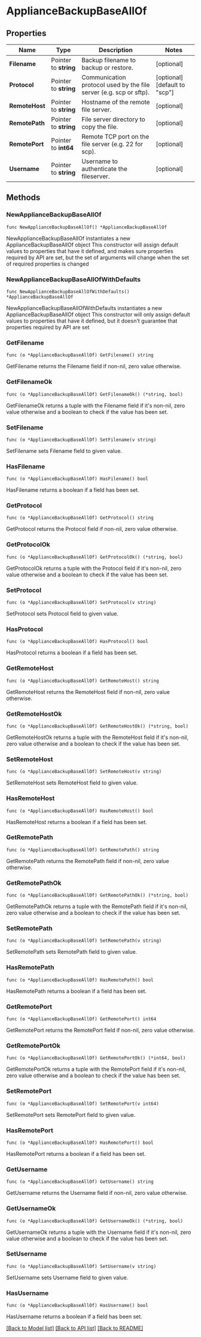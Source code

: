 # ApplianceBackupBaseAllOf

## Properties

Name | Type | Description | Notes
------------ | ------------- | ------------- | -------------
**Filename** | Pointer to **string** | Backup filename to backup or restore. | [optional] 
**Protocol** | Pointer to **string** | Communication protocol used by the file server (e.g. scp or sftp). | [optional] [default to "scp"]
**RemoteHost** | Pointer to **string** | Hostname of the remote file server. | [optional] 
**RemotePath** | Pointer to **string** | File server directory to copy the file. | [optional] 
**RemotePort** | Pointer to **int64** | Remote TCP port on the file server (e.g. 22 for scp). | [optional] 
**Username** | Pointer to **string** | Username to authenticate the fileserver. | [optional] 

## Methods

### NewApplianceBackupBaseAllOf

`func NewApplianceBackupBaseAllOf() *ApplianceBackupBaseAllOf`

NewApplianceBackupBaseAllOf instantiates a new ApplianceBackupBaseAllOf object
This constructor will assign default values to properties that have it defined,
and makes sure properties required by API are set, but the set of arguments
will change when the set of required properties is changed

### NewApplianceBackupBaseAllOfWithDefaults

`func NewApplianceBackupBaseAllOfWithDefaults() *ApplianceBackupBaseAllOf`

NewApplianceBackupBaseAllOfWithDefaults instantiates a new ApplianceBackupBaseAllOf object
This constructor will only assign default values to properties that have it defined,
but it doesn't guarantee that properties required by API are set

### GetFilename

`func (o *ApplianceBackupBaseAllOf) GetFilename() string`

GetFilename returns the Filename field if non-nil, zero value otherwise.

### GetFilenameOk

`func (o *ApplianceBackupBaseAllOf) GetFilenameOk() (*string, bool)`

GetFilenameOk returns a tuple with the Filename field if it's non-nil, zero value otherwise
and a boolean to check if the value has been set.

### SetFilename

`func (o *ApplianceBackupBaseAllOf) SetFilename(v string)`

SetFilename sets Filename field to given value.

### HasFilename

`func (o *ApplianceBackupBaseAllOf) HasFilename() bool`

HasFilename returns a boolean if a field has been set.

### GetProtocol

`func (o *ApplianceBackupBaseAllOf) GetProtocol() string`

GetProtocol returns the Protocol field if non-nil, zero value otherwise.

### GetProtocolOk

`func (o *ApplianceBackupBaseAllOf) GetProtocolOk() (*string, bool)`

GetProtocolOk returns a tuple with the Protocol field if it's non-nil, zero value otherwise
and a boolean to check if the value has been set.

### SetProtocol

`func (o *ApplianceBackupBaseAllOf) SetProtocol(v string)`

SetProtocol sets Protocol field to given value.

### HasProtocol

`func (o *ApplianceBackupBaseAllOf) HasProtocol() bool`

HasProtocol returns a boolean if a field has been set.

### GetRemoteHost

`func (o *ApplianceBackupBaseAllOf) GetRemoteHost() string`

GetRemoteHost returns the RemoteHost field if non-nil, zero value otherwise.

### GetRemoteHostOk

`func (o *ApplianceBackupBaseAllOf) GetRemoteHostOk() (*string, bool)`

GetRemoteHostOk returns a tuple with the RemoteHost field if it's non-nil, zero value otherwise
and a boolean to check if the value has been set.

### SetRemoteHost

`func (o *ApplianceBackupBaseAllOf) SetRemoteHost(v string)`

SetRemoteHost sets RemoteHost field to given value.

### HasRemoteHost

`func (o *ApplianceBackupBaseAllOf) HasRemoteHost() bool`

HasRemoteHost returns a boolean if a field has been set.

### GetRemotePath

`func (o *ApplianceBackupBaseAllOf) GetRemotePath() string`

GetRemotePath returns the RemotePath field if non-nil, zero value otherwise.

### GetRemotePathOk

`func (o *ApplianceBackupBaseAllOf) GetRemotePathOk() (*string, bool)`

GetRemotePathOk returns a tuple with the RemotePath field if it's non-nil, zero value otherwise
and a boolean to check if the value has been set.

### SetRemotePath

`func (o *ApplianceBackupBaseAllOf) SetRemotePath(v string)`

SetRemotePath sets RemotePath field to given value.

### HasRemotePath

`func (o *ApplianceBackupBaseAllOf) HasRemotePath() bool`

HasRemotePath returns a boolean if a field has been set.

### GetRemotePort

`func (o *ApplianceBackupBaseAllOf) GetRemotePort() int64`

GetRemotePort returns the RemotePort field if non-nil, zero value otherwise.

### GetRemotePortOk

`func (o *ApplianceBackupBaseAllOf) GetRemotePortOk() (*int64, bool)`

GetRemotePortOk returns a tuple with the RemotePort field if it's non-nil, zero value otherwise
and a boolean to check if the value has been set.

### SetRemotePort

`func (o *ApplianceBackupBaseAllOf) SetRemotePort(v int64)`

SetRemotePort sets RemotePort field to given value.

### HasRemotePort

`func (o *ApplianceBackupBaseAllOf) HasRemotePort() bool`

HasRemotePort returns a boolean if a field has been set.

### GetUsername

`func (o *ApplianceBackupBaseAllOf) GetUsername() string`

GetUsername returns the Username field if non-nil, zero value otherwise.

### GetUsernameOk

`func (o *ApplianceBackupBaseAllOf) GetUsernameOk() (*string, bool)`

GetUsernameOk returns a tuple with the Username field if it's non-nil, zero value otherwise
and a boolean to check if the value has been set.

### SetUsername

`func (o *ApplianceBackupBaseAllOf) SetUsername(v string)`

SetUsername sets Username field to given value.

### HasUsername

`func (o *ApplianceBackupBaseAllOf) HasUsername() bool`

HasUsername returns a boolean if a field has been set.


[[Back to Model list]](../README.md#documentation-for-models) [[Back to API list]](../README.md#documentation-for-api-endpoints) [[Back to README]](../README.md)


